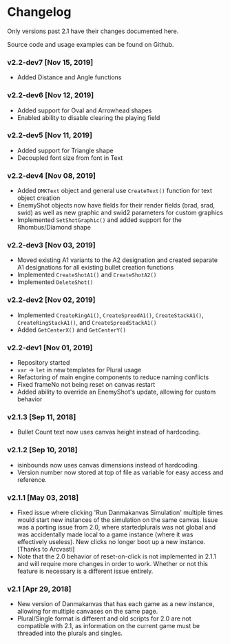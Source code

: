 # Changelog

Only versions past 2.1 have their changes documented here.

Source code and usage examples can be found on Github.

### v2.2-dev7 [Nov 15, 2019]
* Added Distance and Angle functions  

### v2.2-dev6 [Nov 12, 2019]
* Added support for Oval and Arrowhead shapes  
* Enabled ability to disable clearing the playing field  

### v2.2-dev5 [Nov 11, 2019]
* Added support for Triangle shape  
* Decoupled font size from font in Text  

### v2.2-dev4 [Nov 08, 2019]
* Added `DMKText` object and general use `CreateText()` function for text object creation  
* EnemyShot objects now have fields for their render fields (brad, srad, swid) as well as new graphic and swid2 parameters for custom graphics  
* Implemented `SetShotGraphic()` and added support for the Rhombus/Diamond shape  

### v2.2-dev3 [Nov 03, 2019]
* Moved existing A1 variants to the A2 designation and created separate A1 designations for all existing bullet creation functions  
* Implemented `CreateShotA1()` and `CreateShotA2()`  
* Implemented `DeleteShot()`  

### v2.2-dev2 [Nov 02, 2019]

* Implemented `CreateRingA1()`, `CreateSpreadA1()`, `CreateStackA1()`, `CreateRingStackA1()`, and `CreateSpreadStackA1()`  
* Added `GetCenterX()` and `GetCenterY()`  

### v2.2-dev1 [Nov 01, 2019]

* Repository started  
* `var` -> `let` in new templates for Plural usage  
* Refactoring of main engine components to reduce naming conflicts  
* Fixed frameNo not being reset on canvas restart  
* Added ability to override an EnemyShot's update, allowing for custom behavior  

### v2.1.3 [Sep 11, 2018]

* Bullet Count text now uses canvas height instead of hardcoding.  

### v2.1.2 [Sep 10, 2018]

* isinbounds now uses canvas dimensions instead of hardcoding.  
* Version number now stored at top of file as variable for easy access and reference.  

### v2.1.1 [May 03, 2018]

* Fixed issue where clicking 'Run Danmakanvas Simulation' multiple times would start new instances of the simulation on the same canvas. Issue was a porting issue from 2.0, where startedplurals was not global and was accidentally made local to a game instance (where it was effectively useless). New clicks no longer boot up a new instance. [Thanks to Arcvasti]  
* Note that the 2.0 behavior of reset-on-click is not implemented in 2.1.1 and will require more changes in order to work. Whether or not this feature is necessary is a different issue entirely.  

### v2.1 [Apr 29, 2018]

* New version of Danmakanvas that has each game as a new instance, allowing for multiple canvases on the same page.  
* Plural/Single format is different and old scripts for 2.0 are not compatible with 2.1, as information on the current game must be threaded into the plurals and singles.  
